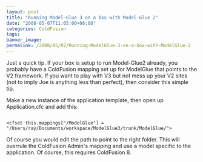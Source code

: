 ```yaml
---
layout: post
title: "Running Model-Glue 3 on a box with Model-Glue 2"
date: "2008-05-07T11:05:00+06:00"
categories: ColdFusion 
tags: 
banner_image: 
permalink: /2008/05/07/Running-ModelGlue-3-on-a-box-with-ModelGlue-2
---
```


Just a quick tip. If your box is setup to run Model-Glue2 already, you probably have a ColdFusion mapping set up for ModelGlue that points to the V2 framework. If you want to play with V3 but not mess up your V2 sites (not to imply Joe is anything less than perfect), then consider this simple tip.

Make a new instance of the application template, then open up Application.cfc and add this:

<code>
&lt;cfset this.mappings["/ModelGlue"] = "/Users/ray/Documents/workspace/ModelGlue3/trunk/ModelGlue/"&gt;
</code>

Of course you would edit the path to point to the right folder. This will overrule the ColdFusion Admin's mapping and use a model specific to the application. Of course, this requires ColdFusion 8.